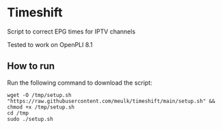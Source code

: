 # Timeshift
Script to correct EPG times for IPTV channels

Tested to work on OpenPLI 8.1

## How to run
Run the following command to download the script:

```
wget -O /tmp/setup.sh "https://raw.githubusercontent.com/meulk/timeshift/main/setup.sh" && chmod +x /tmp/setup.sh
cd /tmp
sudo ./setup.sh
```
